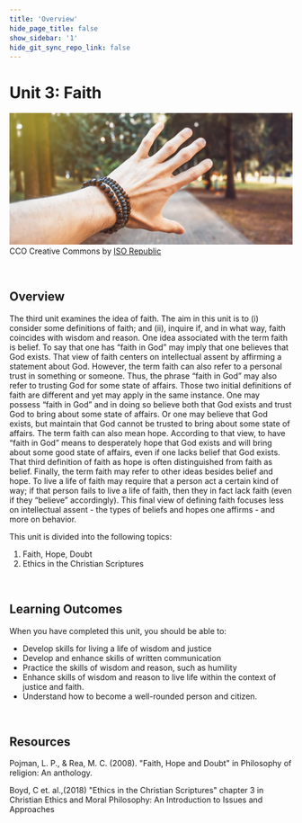 ```yaml
---
title: 'Overview'
hide_page_title: false
show_sidebar: '1'
hide_git_sync_repo_link: false
---
```


# Unit 3: Faith

![alttext](Unit3Overview.jpg "Man's hand reaching forward")
CCO Creative Commons by [ISO Republic](https://isorepublic.com/photo/hand-reach/)


<p>&nbsp;</p>

## Overview
The third unit examines the idea of faith. The aim in this unit is to (i) consider some definitions of faith; and (ii), inquire if, and in what way, faith coincides with wisdom and reason. One idea associated with the term faith is belief. To say that one has “faith in God” may imply that one believes that God exists. That view of faith centers on intellectual assent by affirming a statement about God. However, the term faith can also refer to a personal trust in something or someone. Thus, the phrase “faith in God” may also  refer to trusting God for some state of affairs. Those two initial definitions of faith are different and yet may apply in the same instance. One may possess “faith in God” and in doing so believe both that God exists and trust God to bring about some state of affairs. Or one may believe that God exists, but maintain that God cannot be trusted to bring about some state of affairs. The term faith can also mean hope. According to that view, to have “faith in God” means to desperately hope that God exists and will bring about some good state of affairs, even if one lacks belief that God exists. That third definition of faith as hope is often distinguished from faith as belief. Finally, the term faith may refer to other ideas besides belief and hope. To live a life of faith may require that a person act a certain kind of way; if that person fails to live a life of faith, then they in fact lack faith (even if they “believe” accordingly). This final view of defining faith focuses less on intellectual assent - the types of beliefs and hopes one affirms - and more on behavior.




This unit is divided into the following topics:
1. Faith, Hope, Doubt
2. Ethics in the Christian Scriptures





<p>&nbsp;</p>

## Learning Outcomes

When you have completed this unit, you should be able to:
- Develop skills for living a life of wisdom and justice
- Develop and enhance skills of written communication
- Practice the skills of wisdom and reason, such as humility
- Enhance skills of wisdom and reason to live life within the context of justice and faith.
- Understand how to become a well-rounded person and citizen.



<p>&nbsp;</p>


## Resources

Pojman, L. P., & Rea, M. C. (2008). "Faith, Hope and Doubt" in Philosophy of religion: An anthology.

Boyd, C et. al.,(2018) "Ethics in the Christian Scriptures" chapter 3 in Christian Ethics and Moral Philosophy: An Introduction to Issues and Approaches
